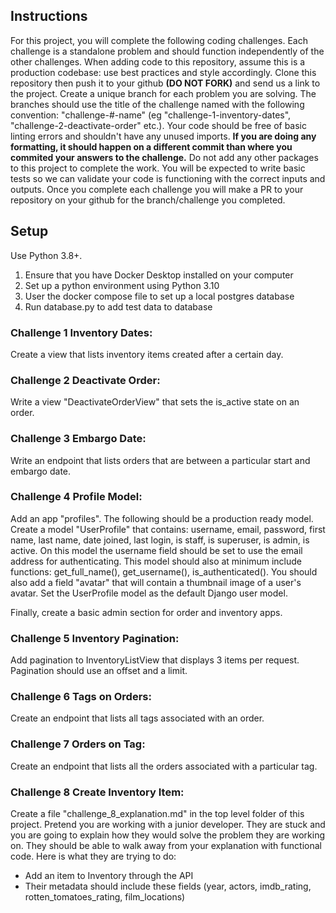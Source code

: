 ## Instructions
For this project, you will complete the following coding challenges. Each challenge is a standalone problem and should function independently of the other challenges. When adding code to this repository, assume this is a production codebase: use best practices and style accordingly. Clone this repository then push it to your github **(DO NOT FORK)** and send us a link to the project. Create a unique branch for each problem you are solving. The branches should use the title of the challenge named with the following convention: "challenge-#-name" (eg "challenge-1-inventory-dates", "challenge-2-deactivate-order" etc.). Your code should be free of basic linting errors and shouldn't have any unused imports. **If you are doing any formatting, it should happen on a different commit than where you commited your answers to the challenge.** Do not add any other packages to this project to complete the work. You will be expected to write basic tests so we can validate your code is functioning with the correct inputs and outputs. Once you complete each challenge you will make a PR to your repository on your github for the branch/challenge you completed.

## Setup

Use Python 3.8+.

1. Ensure that you have Docker Desktop installed on your computer
2. Set up a python environment using Python 3.10
3. User the docker compose file to set up a local postgres database
4. Run database.py to add test data to database


### Challenge 1 Inventory Dates:
Create a view that lists inventory items created after a certain day.

### Challenge 2 Deactivate Order:
Write a view "DeactivateOrderView" that sets the is_active state on an order.

### Challenge 3 Embargo Date:
Write an endpoint that lists orders that are between a particular start and embargo date.

### Challenge 4 Profile Model:
Add an app "profiles". The following should be a production ready model. Create a model "UserProfile" that contains: username, email, password, first name, last name, date joined, last login, is staff, is superuser, is admin, is active. On this model the username field should be set to use the email address for authenticating. This model should also at minimum include functions: get_full_name(), get_username(), is_authenticated(). You should also add a field "avatar" that will contain a thumbnail image of a user's avatar. Set the UserProfile model as the default Django user model.

Finally, create a basic admin section for order and inventory apps.

### Challenge 5 Inventory Pagination:
Add pagination to InventoryListView that displays 3 items per request. Pagination should use an offset and a limit.

### Challenge 6 Tags on Orders:
Create an endpoint that lists all tags associated with an order.

### Challenge 7 Orders on Tag:
Create an endpoint that lists all the orders associated with a particular tag.

### Challenge 8 Create Inventory Item:
Create a file "challenge_8_explanation.md" in the top level folder of this project. Pretend you are working with a junior developer. They are stuck and you are going to explain how they would solve the problem they are working on. They should be able to walk away from your explanation with functional code. Here is what they are trying to do:
- Add an item to Inventory through the API
- Their metadata should include these fields (year, actors, imdb_rating, rotten_tomatoes_rating, film_locations)
